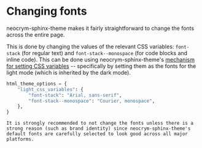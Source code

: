 # Changing fonts

neocrym-sphinx-theme makes it fairly straightforward to change the fonts across the entire page.

This is done by changing the values of the relevant CSS variables: `font-stack` (for regular text) and `font-stack--monospace` (for code blocks and inline code). This can be done using neocrym-sphinx-theme's [mechanism for setting CSS variables](css-variables) -- specifically by setting them as the fonts for the light mode (which is inherited by the dark mode).

```py
html_theme_options = {
    "light_css_variables": {
        "font-stack": "Arial, sans-serif",
        "font-stack--monospace": "Courier, monospace",
    },
}
```

```{note}
It is strongly recommended to not change the fonts unless there is a strong reason (such as brand identity) since neocrym-sphinx-theme's default fonts are carefully selected to look good across all major platforms.
```
